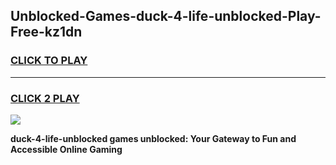 
## Unblocked-Games-duck-4-life-unblocked-Play-Free-kz1dn
<h3>
<a href="https://premium76.site?title=duck-4-life-unblocked&ref=18A1">CLICK TO PLAY</a></h3>
<hr>

<h3>
<a href="https://premium76.site?title=duck-4-life-unblocked&ref=18A1">CLICK 2 PLAY</a>
  
</h3>

<a href="https://premium76.site?title=duck-4-life-unblocked&ref=18A1"><img src="https://clearcache.store/games.png"></a>


**duck-4-life-unblocked games unblocked: Your Gateway to Fun and Accessible Online Gaming**
